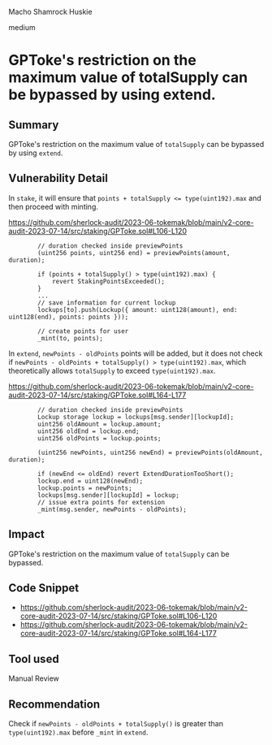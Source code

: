 Macho Shamrock Huskie

medium

# GPToke's restriction on the maximum value of totalSupply can be bypassed by using extend.
## Summary
GPToke's restriction on the maximum value of `totalSupply` can be bypassed by using `extend`.
## Vulnerability Detail

In `stake`, it will ensure that `points + totalSupply <= type(uint192).max` and then proceed with minting.

https://github.com/sherlock-audit/2023-06-tokemak/blob/main/v2-core-audit-2023-07-14/src/staking/GPToke.sol#L106-L120
```solidity
        // duration checked inside previewPoints
        (uint256 points, uint256 end) = previewPoints(amount, duration);

        if (points + totalSupply() > type(uint192).max) {
            revert StakingPointsExceeded();
        }
        ...
        // save information for current lockup
        lockups[to].push(Lockup({ amount: uint128(amount), end: uint128(end), points: points }));

        // create points for user
        _mint(to, points);
```

In `extend`, `newPoints - oldPoints` points will be added, but it does not check if `newPoints - oldPoints + totalSupply() > type(uint192).max`, which theoretically allows `totalSupply` to exceed `type(uint192).max`.

https://github.com/sherlock-audit/2023-06-tokemak/blob/main/v2-core-audit-2023-07-14/src/staking/GPToke.sol#L164-L177
```solidity
        // duration checked inside previewPoints
        Lockup storage lockup = lockups[msg.sender][lockupId];
        uint256 oldAmount = lockup.amount;
        uint256 oldEnd = lockup.end;
        uint256 oldPoints = lockup.points;

        (uint256 newPoints, uint256 newEnd) = previewPoints(oldAmount, duration);

        if (newEnd <= oldEnd) revert ExtendDurationTooShort();
        lockup.end = uint128(newEnd);
        lockup.points = newPoints;
        lockups[msg.sender][lockupId] = lockup;
        // issue extra points for extension
        _mint(msg.sender, newPoints - oldPoints);
```
## Impact
GPToke's restriction on the maximum value of `totalSupply` can be bypassed.
## Code Snippet
- https://github.com/sherlock-audit/2023-06-tokemak/blob/main/v2-core-audit-2023-07-14/src/staking/GPToke.sol#L106-L120
- https://github.com/sherlock-audit/2023-06-tokemak/blob/main/v2-core-audit-2023-07-14/src/staking/GPToke.sol#L164-L177
## Tool used

Manual Review

## Recommendation

Check if `newPoints - oldPoints + totalSupply()` is greater than `type(uint192).max` before `_mint` in `extend`.